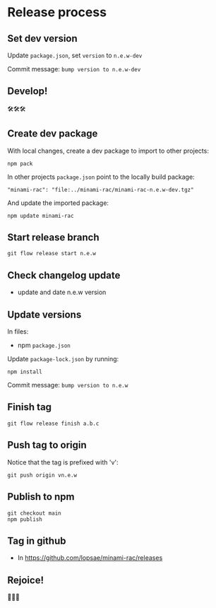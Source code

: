 Release process
===============

Set dev version
---------------
Update `package.json`, set `version` to `n.e.w-dev`

Commit message: `bump version to n.e.w-dev`



Develop!
--------
🛠🛠🛠



Create dev package
------------------
With local changes, create a dev package to import to other projects:
```
npm pack
```

In other projects `package.json` point to the locally build package:
```
"minami-rac": "file:../minami-rac/minami-rac-n.e.w-dev.tgz"
```

And update the imported package:
```
npm update minami-rac
```



Start release branch
--------------------
```
git flow release start n.e.w
```



Check changelog update
----------------------
+ update and date n.e.w version



Update versions
---------------
In files:
+ npm `package.json`

Update `package-lock.json` by running:
```
npm install
```

Commit message: `bump version to n.e.w`



Finish tag
----------
```
git flow release finish a.b.c
```



Push tag to origin
------------------
Notice that the tag is prefixed with 'v':
```
git push origin vn.e.w
```



Publish to npm
--------------
```
git checkout main
npm publish
```



Tag in github
-------------
+ In https://github.com/lopsae/minami-rac/releases



Rejoice!
--------
🎉🎉🎉

